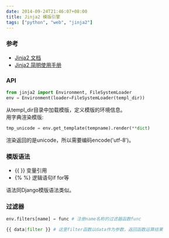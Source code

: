 ```yaml
---
date: 2014-09-24T21:46:07+08:00
title: Jinja2 模版引擎
tags: ["python", "web", "jinja2"]
---
```


### 参考

* [Jinja2 文档](http://docs.jinkan.org/docs/jinja2/)
* [Jinja2 简明使用手册](http://www.oschina.net/question/5189_3943)

### API

```python
from jinja2 import Environment, FileSystemLoader
env = Environment(loader=FileSystemLoader(templ_dir))
```
<!--more-->

从templ_dir目录中加载模版，定义模版的环境信息。  
用字典渲染模版:

```python
tmp_unicode = env.get_template(tempname).render(**dict)
```
渲染返回的是unicode，所以需要编码encode('utf-8')。

### 模版语法

* {{  }} 变量引用
* {% %} 逻辑语句if for等

语法同Django模版语法类似。

### 过滤器

```python
env.filters[name] = func # 注册name名称的过滤器函数func

{{ data|filter }} # 这里filter函数以data作为参数，返回函数运算结果
```
